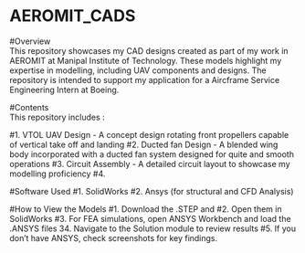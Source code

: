 # AEROMIT_CADS

#Overview  
This repository showcases my CAD designs created as part of my work in AEROMIT at Manipal Institute of Technology. These models highlight my expertise in modelling, including UAV components and designs. The repository is intended to support my application for a Aircframe Service Engineering Intern at Boeing.

#Contents  
This repository includes :

#1. VTOL UAV Design - A concept design rotating front propellers capable of vertical take off and landing
#2. Ducted fan Design - A blended wing body incorporated with a ducted fan system designed for quite and smooth operations
#3. Circuit Assembly - A detailed circuit layout to showcase my modelling proficiency
#4. 


#Software Used
#1. SolidWorks
#2. Ansys (for structural and CFD Analysis)

#How to View the Models
#1. Download the .STEP and 
#2. Open them in SolidWorks
#3. For FEA simulations, open ANSYS Workbench and load the .ANSYS files
34. Navigate to the Solution module to review results
#5. If you don’t have ANSYS, check screenshots for key findings.
